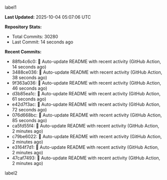 
label1 
<!-- ACTIVITY_START -->
**Last Updated:** 2025-10-04 05:07:06 UTC

**Repository Stats:**
- Total Commits: 30280
- Last Commit: 14 seconds ago

**Recent Commits:**
- 88fb4c6c0: 🤖 Auto-update README with recent activity (GitHub Action, 14 seconds ago)
- 3488ce036: 🤖 Auto-update README with recent activity (GitHub Action, 38 seconds ago)
- 9f363a036: 🤖 Auto-update README with recent activity (GitHub Action, 46 seconds ago)
- d3b85ea1c: 🤖 Auto-update README with recent activity (GitHub Action, 61 seconds ago)
- e42d7f3ac: 🤖 Auto-update README with recent activity (GitHub Action, 72 seconds ago)
- 076d668bc: 🤖 Auto-update README with recent activity (GitHub Action, 85 seconds ago)
- ca5fd55f4: 🤖 Auto-update README with recent activity (GitHub Action, 2 minutes ago)
- c79be6022: 🤖 Auto-update README with recent activity (GitHub Action, 2 minutes ago)
- e3164f7d1: 🤖 Auto-update README with recent activity (GitHub Action, 2 minutes ago)
- 47caf7493: 🤖 Auto-update README with recent activity (GitHub Action, 2 minutes ago)
<!-- ACTIVITY_END -->

label2

